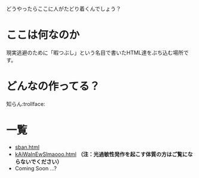 どうやったらここに人がたどり着くんでしょう？

# ここは何なのか
現実逃避のために「暇つぶし」という名目で書いたHTML達をぶち込む場所です。

# どんなの作ってる？
知らん:trollface:

# 一覧
- [sban.html](https://texiconotmexico.github.io/github.io-test/sban.html)
- [kAiWaInEwSlmaooo.html](https://texiconotmexico.github.io/github.io-test/kAiWaInEwSlmaooo.html) **（注：光過敏性発作を起こす体質の方はご覧にならないでください）**
- Coming Soon ...?
